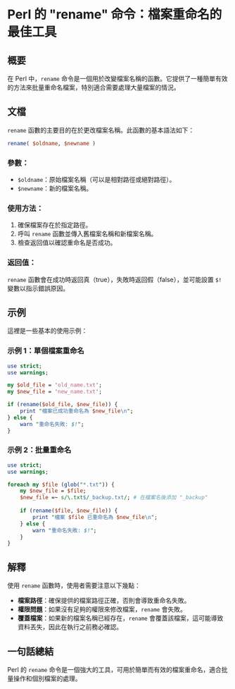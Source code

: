 <!--
Meta Description: # Perl 的 "rename" 命令：檔案重命名的最佳工具 ## 概要 在 Perl 中，`rename` 命令是一個用於改變檔案名稱的函數。它提供了一種簡單有效的方法來批量重命名檔案，特別適合需要處理大量檔案的情況。 ## 文檔 `rename` 函數的主要目的在於更改檔案名稱。此函數的基本語...
Meta Keywords: rename, new_file, perl, txt, use
-->

# Perl 的 "rename" 命令：檔案重命名的最佳工具

## 概要
在 Perl 中，`rename` 命令是一個用於改變檔案名稱的函數。它提供了一種簡單有效的方法來批量重命名檔案，特別適合需要處理大量檔案的情況。

## 文檔
`rename` 函數的主要目的在於更改檔案名稱。此函數的基本語法如下：

```perl
rename( $oldname, $newname )
```

### 參數：
- `$oldname`：原始檔案名稱（可以是相對路徑或絕對路徑）。
- `$newname`：新的檔案名稱。

### 使用方法：
1. 確保檔案存在於指定路徑。
2. 呼叫 `rename` 函數並傳入舊檔案名稱和新檔案名稱。
3. 檢查返回值以確認重命名是否成功。

### 返回值：
`rename` 函數會在成功時返回真（true），失敗時返回假（false），並可能設置 `$!` 變數以指示錯誤原因。

## 示例
這裡是一些基本的使用示例：

### 示例 1：單個檔案重命名
```perl
use strict;
use warnings;

my $old_file = 'old_name.txt';
my $new_file = 'new_name.txt';

if (rename($old_file, $new_file)) {
    print "檔案已成功重命名為 $new_file\n";
} else {
    warn "重命名失敗: $!";
}
```

### 示例 2：批量重命名
```perl
use strict;
use warnings;

foreach my $file (glob("*.txt")) {
    my $new_file = $file;
    $new_file =~ s/\.txt$/_backup.txt/; # 在檔案名後添加 "_backup"
    
    if (rename($file, $new_file)) {
        print "檔案 $file 已重命名為 $new_file\n";
    } else {
        warn "重命名失敗: $!";
    }
}
```

## 解釋
使用 `rename` 函數時，使用者需要注意以下幾點：
- **檔案路徑**：確保提供的檔案路徑正確，否則會導致重命名失敗。
- **權限問題**：如果沒有足夠的權限來修改檔案，`rename` 會失敗。
- **覆蓋檔案**：如果新的檔案名稱已經存在，`rename` 會覆蓋該檔案，這可能導致資料丟失，因此在執行之前務必確認。

## 一句話總結
Perl 的 `rename` 命令是一個強大的工具，可用於簡單而有效的檔案重命名，適合批量操作和個別檔案的處理。